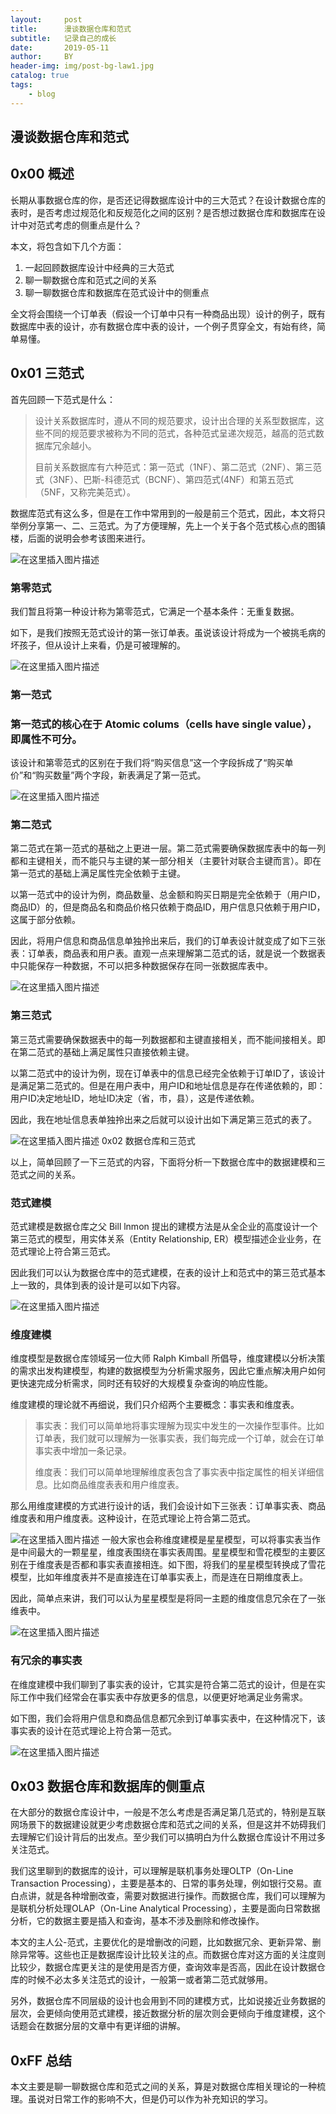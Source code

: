 ```yaml
---
layout:     post
title:      漫谈数据仓库和范式
subtitle:   记录自己的成长
date:       2019-05-11
author:     BY
header-img: img/post-bg-law1.jpg
catalog: true
tags:
    - blog
---
```



## 漫谈数据仓库和范式

## 0x00 概述

长期从事数据仓库的你，是否还记得数据库设计中的三大范式？在设计数据仓库的表时，是否考虑过规范化和反规范化之间的区别？是否想过数据仓库和数据库在设计中对范式考虑的侧重点是什么？

本文，将包含如下几个方面：

1. 一起回顾数据库设计中经典的三大范式
2. 聊一聊数据仓库和范式之间的关系
3. 聊一聊数据仓库和数据库在范式设计中的侧重点

全文将会围绕一个订单表（假设一个订单中只有一种商品出现）设计的例子，既有数据库中表的设计，亦有数据仓库中表的设计，一个例子贯穿全文，有始有终，简单易懂。

## 0x01 三范式

首先回顾一下范式是什么：

> 设计关系数据库时，遵从不同的规范要求，设计出合理的关系型数据库，这些不同的规范要求被称为不同的范式，各种范式呈递次规范，越高的范式数据库冗余越小。
>
> 目前关系数据库有六种范式：第一范式（1NF）、第二范式（2NF）、第三范式（3NF）、巴斯-科德范式（BCNF）、第四范式(4NF）和第五范式（5NF，又称完美范式）。

数据库范式有这么多，但是在工作中常用到的一般是前三个范式，因此，本文将只举例分享第一、二、三范式。为了方便理解，先上一个关于各个范式核心点的图镇楼，后面的说明会参考该图来进行。

![在这里插入图片描述](https://img-blog.csdnimg.cn/20190511204734607.jpg?x-oss-process=image/watermark,type_ZmFuZ3poZW5naGVpdGk,shadow_10,text_aHR0cHM6Ly9ibG9nLmNzZG4ubmV0L2xpYW54aWFvYmFv,size_16,color_FFFFFF,t_70)
### 第零范式 

我们暂且将第一种设计称为第零范式，它满足一个基本条件：无重复数据。

如下，是我们按照无范式设计的第一张订单表。虽说该设计将成为一个被挑毛病的坏孩子，但从设计上来看，仍是可被理解的。

![在这里插入图片描述](https://img-blog.csdnimg.cn/20190511204801915.jpg)
### 第一范式

### **第一范式的核心在于 Atomic colums（cells have single value），即属性不可分。**

该设计和第零范式的区别在于我们将“购买信息”这一个字段拆成了“购买单价”和“购买数量”两个字段，新表满足了第一范式。

![在这里插入图片描述](https://img-blog.csdnimg.cn/20190511204835263.jpg)
### 第二范式 

第二范式在第一范式的基础之上更进一层。第二范式需要确保数据库表中的每一列都和主键相关，而不能只与主键的某一部分相关（主要针对联合主键而言）。即在第一范式的基础上满足属性完全依赖于主键。

以第一范式中的设计为例，商品数量、总金额和购买日期是完全依赖于（用户ID，商品ID）的，但是商品名和商品价格只依赖于商品ID，用户信息只依赖于用户ID，这属于部分依赖。

因此，将用户信息和商品信息单独拎出来后，我们的订单表设计就变成了如下三张表：订单表，商品表和用户表。直观一点来理解第二范式的话，就是说一个数据表中只能保存一种数据，不可以把多种数据保存在同一张数据库表中。

![在这里插入图片描述](https://img-blog.csdnimg.cn/20190511204904274.jpg?x-oss-process=image/watermark,type_ZmFuZ3poZW5naGVpdGk,shadow_10,text_aHR0cHM6Ly9ibG9nLmNzZG4ubmV0L2xpYW54aWFvYmFv,size_16,color_FFFFFF,t_70)
### 第三范式

第三范式需要确保数据表中的每一列数据都和主键直接相关，而不能间接相关。即在第二范式的基础上满足属性只直接依赖主键。

以第二范式中的设计为例，现在订单表中的信息已经完全依赖于订单ID了，该设计是满足第二范式的。但是在用户表中，用户ID和地址信息是存在传递依赖的，即：用户ID决定地址ID，地址ID决定（省，市，县），这是传递依赖。

因此，我在地址信息表单独拎出来之后就可以设计出如下满足第三范式的表了。

![在这里插入图片描述](https://img-blog.csdnimg.cn/20190511204934628.jpg?x-oss-process=image/watermark,type_ZmFuZ3poZW5naGVpdGk,shadow_10,text_aHR0cHM6Ly9ibG9nLmNzZG4ubmV0L2xpYW54aWFvYmFv,size_16,color_FFFFFF,t_70)
0x02 数据仓库和三范式

以上，简单回顾了一下三范式的内容，下面将分析一下数据仓库中的数据建模和三范式之间的关系。

### 范式建模

范式建模是数据仓库之父 Bill lnmon 提出的建模方法是从全企业的高度设计一个第三范式的模型，用实体关系（Entity Relationship, ER）模型描述企业业务，在范式理论上符合第三范式。

因此我们可以认为数据仓库中的范式建模，在表的设计上和范式中的第三范式基本上一致的，具体到表的设计是可以如下内容。

![在这里插入图片描述](https://img-blog.csdnimg.cn/20190511205013425.jpg?x-oss-process=image/watermark,type_ZmFuZ3poZW5naGVpdGk,shadow_10,text_aHR0cHM6Ly9ibG9nLmNzZG4ubmV0L2xpYW54aWFvYmFv,size_16,color_FFFFFF,t_70)
### 维度建模

维度模型是数据仓库领域另一位大师 Ralph Kimball 所倡导，维度建模以分析决策的需求出发构建模型，构建的数据模型为分析需求服务，因此它重点解决用户如何更快速完成分析需求，同时还有较好的大规模复杂查询的响应性能。

维度建模的理论就不再细说，我们只介绍两个主要概念：事实表和维度表。

> 事实表：我们可以简单地将事实理解为现实中发生的一次操作型事件。比如订单表，我们就可以理解为一张事实表，我们每完成一个订单，就会在订单事实表中增加一条记录。
>
> 维度表：我们可以简单地理解维度表包含了事实表中指定属性的相关详细信息。比如商品维度表表和用户维度表。

那么用维度建模的方式进行设计的话，我们会设计如下三张表：订单事实表、商品维度表和用户维度表。这种设计，在范式理论上符合第二范式。

![在这里插入图片描述](https://img-blog.csdnimg.cn/20190511205116228.jpg?x-oss-process=image/watermark,type_ZmFuZ3poZW5naGVpdGk,shadow_10,text_aHR0cHM6Ly9ibG9nLmNzZG4ubmV0L2xpYW54aWFvYmFv,size_16,color_FFFFFF,t_70)
一般大家也会称维度建模是星星模型，可以将事实表当作是中间最大的一颗星星，维度表围绕在事实表周围。星星模型和雪花模型的主要区别在于维度表是否都和事实表直接相连。如下图，将我们的星星模型转换成了雪花模型，比如年维度表并不是直接连在订单事实表上，而是连在日期维度表上。

因此，简单点来讲，我们可以认为星星模型是将同一主题的维度信息冗余在了一张维表中。

![在这里插入图片描述](https://img-blog.csdnimg.cn/20190511205133439.jpg?x-oss-process=image/watermark,type_ZmFuZ3poZW5naGVpdGk,shadow_10,text_aHR0cHM6Ly9ibG9nLmNzZG4ubmV0L2xpYW54aWFvYmFv,size_16,color_FFFFFF,t_70)
### 有冗余的事实表 

在维度建模中我们聊到了事实表的设计，它其实是符合第二范式的设计，但是在实际工作中我们经常会在事实表中存放更多的信息，以便更好地满足业务需求。

如下图，我们会将用户信息和商品信息都冗余到订单事实表中，在这种情况下，该事实表的设计在范式理论上符合第一范式。

![在这里插入图片描述](https://img-blog.csdnimg.cn/20190511205201730.jpg)
## 0x03 数据仓库和数据库的侧重点 

在大部分的数据仓库设计中，一般是不怎么考虑是否满足第几范式的，特别是互联网场景下的数据建设就更少考虑数据仓库和范式之间的关系，但是这并不妨碍我们去理解它们设计背后的出发点。至少我们可以搞明白为什么数据仓库设计不用过多关注范式。

我们这里聊到的数据库的设计，可以理解是联机事务处理OLTP（On-Line Transaction Processing），主要是基本的、日常的事务处理，例如银行交易。直白点讲，就是各种增删改查，需要对数据进行操作。而数据仓库，我们可以理解为是联机分析处理OLAP（On-Line Analytical Processing），主要是面向日常数据分析，它的数据主要是插入和查询，基本不涉及删除和修改操作。

本文的主人公-范式，主要优化的是增删改的问题，比如数据冗余、更新异常、删除异常等。这些也正是数据库设计比较关注的点。而数据仓库对这方面的关注度则比较少，数据仓库更关注的是使用是否方便，查询效率是否高，因此在设计数据仓库的时候不必太多关注范式的设计，一般第一或者第二范式就够用。

另外，数据仓库不同层级的设计也会用到不同的建模方式，比如说接近业务数据的层次，会更倾向使用范式建模，接近数据分析的层次则会更倾向于维度建模，这个话题会在数据分层的文章中有更详细的讲解。

## 0xFF 总结

本文主要是聊一聊数据仓库和范式之间的关系，算是对数据仓库相关理论的一种梳理。虽说对日常工作的影响不大，但是仍可以作为补充知识的学习。

